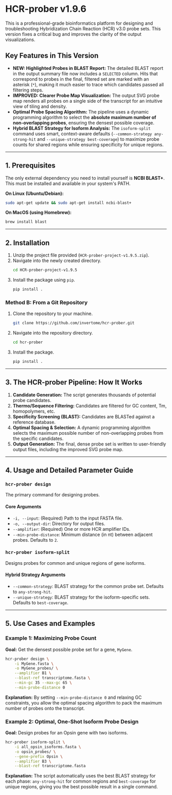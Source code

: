 # HCR-prober v1.9.6

This is a professional-grade bioinformatics platform for designing and troubleshooting Hybridization Chain Reaction (HCR) v3.0 probe sets. This version fixes a critical bug and improves the clarity of the output visualizations.

## Key Features in This Version

- **NEW: Highlighted Probes in BLAST Report:** The detailed BLAST report in the output summary file now includes a `SELECTED` column. Hits that correspond to probes in the final, filtered set are marked with an asterisk (`*`), making it much easier to trace which candidates passed all filtering steps.
- **IMPROVED: Clearer Probe Map Visualization:** The output SVG probe map renders all probes on a single side of the transcript for an intuitive view of tiling and density.
- **Optimal Probe Spacing Algorithm:** The pipeline uses a dynamic programming algorithm to select the **absolute maximum number of non-overlapping probes**, ensuring the densest possible coverage.
- **Hybrid BLAST Strategy for Isoform Analysis:** The `isoform-split` command uses smart, context-aware defaults (`--common-strategy any-strong-hit` and `--unique-strategy best-coverage`) to maximize probe counts for shared regions while ensuring specificity for unique regions.

---

## 1. Prerequisites

The only external dependency you need to install yourself is **NCBI BLAST+**. This must be installed and available in your system's PATH.

**On Linux (Ubuntu/Debian):**
```bash
sudo apt-get update && sudo apt-get install ncbi-blast+
```

**On MacOS (using Homebrew):**
```bash
brew install blast
```

---

## 2. Installation

1.  Unzip the project file provided (`HCR-prober-project-v1.9.5.zip`).
2.  Navigate into the newly created directory.
    ```bash
    cd HCR-prober-project-v1.9.5
    ```
3.  Install the package using `pip`.
    ```bash
    pip install .
    ```

### Method B: From a Git Repository

1.  Clone the repository to your machine.
    ```bash
    git clone https://github.com/invertome/hcr-prober.git
    ```
2.  Navigate into the repository directory.
    ```bash
    cd hcr-prober
    ```
3.  Install the package.
    ```bash
    pip install .
    ```


---

## 3. The HCR-prober Pipeline: How It Works

1.  **Candidate Generation:** The script generates thousands of potential probe candidates.
2.  **Thermo/Sequence Filtering:** Candidates are filtered for GC content, Tm, homopolymers, etc.
3.  **Specificity Screening (BLAST):** Candidates are BLASTed against a reference database.
4.  **Optimal Spacing & Selection:** A dynamic programming algorithm selects the maximum possible number of non-overlapping probes from the specific candidates.
5.  **Output Generation:** The final, dense probe set is written to user-friendly output files, including the improved SVG probe map.

---

## 4. Usage and Detailed Parameter Guide

### `hcr-prober design`
The primary command for designing probes.

#### **Core Arguments**
- `-i, --input`: (Required) Path to the input FASTA file.
- `-o, --output-dir`: Directory for output files.
- `--amplifier`: (Required) One or more HCR amplifier IDs.
- `--min-probe-distance`: Minimum distance (in nt) between adjacent probes. Defaults to `2`.

### `hcr-prober isoform-split`
Designs probes for common and unique regions of gene isoforms.

#### **Hybrid Strategy Arguments**
- `--common-strategy`: BLAST strategy for the common probe set. Defaults to `any-strong-hit`.
- `--unique-strategy`: BLAST strategy for the isoform-specific sets. Defaults to `best-coverage`.

---

## 5. Use Cases and Examples

### Example 1: Maximizing Probe Count
**Goal:** Get the densest possible probe set for a gene, `MyGene`.
```bash
hcr-prober design \
    -i MyGene.fasta \
    -o MyGene_probes/ \
    --amplifier B1 \
    --blast-ref transcriptome.fasta \
    --min-gc 35 --max-gc 65 \
    --min-probe-distance 0
```
**Explanation:**
By setting `--min-probe-distance 0` and relaxing GC constraints, you allow the optimal spacing algorithm to pack the maximum number of probes onto the transcript.

### Example 2: Optimal, One-Shot Isoform Probe Design
**Goal:** Design probes for an Opsin gene with two isoforms.
```bash
hcr-prober isoform-split \
    -i all_opsin_isoforms.fasta \
    -o opsin_probes/ \
    --gene-prefix Opsin \
    --amplifier B3 \
    --blast-ref transcriptome.fasta
```
**Explanation:**
The script automatically uses the best BLAST strategy for each phase: `any-strong-hit` for common regions and `best-coverage` for unique regions, giving you the best possible result in a single command.
